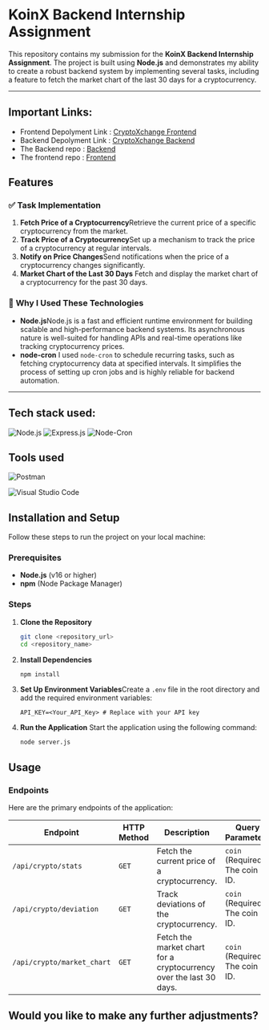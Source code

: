 # KoinX Backend Internship Assignment

This repository contains my submission for the **KoinX Backend Internship Assignment**. The project is built using **Node.js** and demonstrates my ability to create a robust backend system by implementing several tasks, including a feature to fetch the market chart of the last 30 days for a cryptocurrency.

---

## Important Links:

- Frontend Depolyment Link : [CryptoXchange Frontend](https://coin-xchange-frontend.vercel.app/)
- Backend Depolyment Link : [CryptoXchange Backend](https://coin-xchange-wine.vercel.app)
- The Backend repo : [Backend ](https://github.com/AmanS369/CoinXchange)
- The frontend repo : [Frontend](https://github.com/AmanS369/CoinXchange_Frontend)

## Features

### ✅ **Task Implementation**

1. **Fetch Price of a Cryptocurrency**Retrieve the current price of a specific cryptocurrency from the market.
2. **Track Price of a Cryptocurrency**Set up a mechanism to track the price of a cryptocurrency at regular intervals.
3. **Notify on Price Changes**Send notifications when the price of a cryptocurrency changes significantly.
4. **Market Chart of the Last 30 Days**
   Fetch and display the market chart of a cryptocurrency for the past 30 days.

### 🚀 **Why I Used These Technologies**

- **Node.js**Node.js is a fast and efficient runtime environment for building scalable and high-performance backend systems. Its asynchronous nature is well-suited for handling APIs and real-time operations like tracking cryptocurrency prices.
- **node-cron**
  I used `node-cron` to schedule recurring tasks, such as fetching cryptocurrency data at specified intervals. It simplifies the process of setting up cron jobs and is highly reliable for backend automation.

---

## Tech stack used:

![Node.js](https://img.shields.io/badge/node.js-43853D?style=for-the-badge&logo=node.js&logoColor=white)
![Express.js](https://img.shields.io/badge/express.js-%23404d59.svg?style=for-the-badge&logo=express&logoColor=%2361DAFB)
![Node-Cron](https://img.shields.io/badge/node--cron-%2300ADD8.svg?style=for-the-badge&logo=javascript&logoColor=white)

## Tools used

![Postman](https://img.shields.io/badge/Postman-FF6C37?style=for-the-badge&logo=postman&logoColor=white)

![Visual Studio Code](https://img.shields.io/badge/Visual%20Studio%20Code-0078d7.svg?style=for-the-badge&logo=visual-studio-code&logoColor=white)

## Installation and Setup

Follow these steps to run the project on your local machine:

### Prerequisites

- **Node.js** (v16 or higher)
- **npm** (Node Package Manager)

### Steps

1. **Clone the Repository**

   ```bash
   git clone <repository_url>
   cd <repository_name>
   ```

2. **Install Dependencies**

   ```bash
   npm install
   ```

3. **Set Up Environment Variables**Create a `.env` file in the root directory and add the required environment variables:

   ```env
   API_KEY=<Your_API_Key> # Replace with your API key
   ```

4. **Run the Application**
   Start the application using the following command:

   ```bash
   node server.js
   ```

## Usage

### Endpoints

Here are the primary endpoints of the application:

| **Endpoint**               | **HTTP Method** | **Description**                                                    | **Query Parameters**            |
| -------------------------- | --------------- | ------------------------------------------------------------------ | ------------------------------- |
| `/api/crypto/stats`        | `GET`           | Fetch the current price of a cryptocurrency.                       | `coin` (Required): The coin ID. |
| `/api/crypto/deviation`    | `GET`           | Track deviations of the cryptocurrency.                            | `coin` (Required): The coin ID. |
| `/api/crypto/market_chart` | `GET`           | Fetch the market chart for a cryptocurrency over the last 30 days. | `coin` (Required): The coin ID. |

## Would you like to make any further adjustments?
